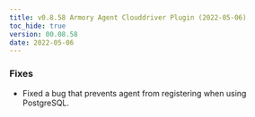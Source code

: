 ```yaml
---
title: v0.8.58 Armory Agent Clouddriver Plugin (2022-05-06)
toc_hide: true
version: 00.08.58
date: 2022-05-06
---
```


### Fixes

* Fixed a bug that prevents agent from registering when using PostgreSQL.
